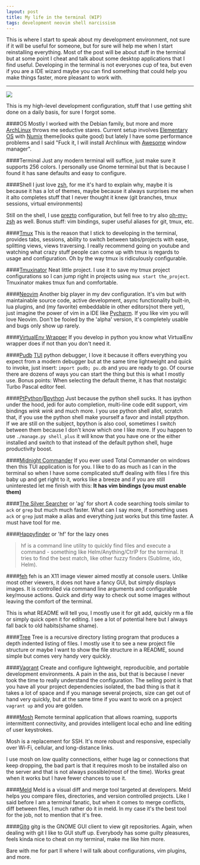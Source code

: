 ```yaml
---
layout: post
title: My life in the terminal (WIP)
tags: development neovim shell narcissism
---
```


This is where I start to speak about my development environment, not sure if it
will be useful for someone, but for sure will help me when I start reinstalling everything.
Most of the post will be about stuff in the terminal but at some point I cheat
and talk about some desktop applications that I find useful.
Developing in the terminal is not everyones cup of tea, but even if you are a
IDE wizard maybe you can find something that could help you make things
faster, more pleasant to work with.

---

<img src="http://i.imgur.com/hxeZDnh.jpg">

This is my high-level development configuration, stuff that I use getting shit
done on a daily basis, for sure I forgot some.

####OS
Mostly I worked with the Debian family, but more and more
[ArchLinux][arch-linux-link] throws me
seductive stares. Current setup involves [Elementary OS][elementary-link] with [Numix][numix-link]
theme(looks quite good) but lately I have some performance problems and I said "Fuck it, I
will install Archlinux with [Awesome][awesome-link] window manager".

####Terminal
Just any modern terminal will suffice, just make sure it supports 256 colors. I
personally use Gnome terminal but that is because I found it has sane defaults
and easy to configure.

####Shell
I just love [zsh][zsh-link], for me it's hard to explain why, maybe it is because it has a
lot of themes, maybe because it always surprises me when it alto completes stuff
that I never thought it knew (git branches, tmux sessions, virtual environments)

Still on the shell, I use [prezto][prezto-link] configuration, but fell free to try also
[oh-my-zsh][oh-my-zsh-link] as well.  Bonus stuff: vim bindings, super useful aliases for git,
tmux, etc.

####[Tmux][tmux-link]
This is the reason that I stick to developing in the terminal, provides tabs,
sessions, ability to switch between tabs/projects with ease, splitting views,
views traversing. I really recommend going on youtube and watching what crazy stuff
people can come up with tmux is regards to usage and configuration.
Oh by the way tmux is ridiculously configurable.

####[Tmuxinator][tmuxinator-link]
Neat little project. I use it to save my tmux project configurations so I can
jump right in projects using ``mux start the_project``.
Tmuxinator makes tmux fun and comfortable.

####[Neovim][neovim-link]
Another big player in my dev configuration. It's vim but with maintainable
source code, active development, async functionality built-in, lua plugins,
and (my favorite) embeddable in other editors(not there yet), just imagine the power of vim in a
IDE like [Pycharm][pycharm-link]. If you like vim you will love Neovim.
Don't be fooled by the 'alpha' version, it's completely usable and bugs only show
up rarely.

####[VirtualEnv Wrapper][virtualenv-link]
If you develop in python you know what VirtualEnv wrapper does if not than you
don't need it.

####[Pudb][pudb-link]
[TUI][tui-link] python debugger, I love it because it offers everything you expect from a
modern debugger but at the same time lightweight and quick to invoke,
just insert: ``import pudb; pu.db`` and you are ready to go. Of course there
are dozens of ways you can start the thing but this is what I mostly use.
Bonus points: When selecting the default theme, it has that nostalgic Turbo
Pascal editor feel.

####[PtPython][ptpython-link]/[Bpython][bpython-link]
Just because the python shell sucks. It has ipython under the hood, jedi for
auto completion, multi-line code edit support, vim bindings *wink wink* and much
more. I you use python shell allot, scratch that, if you use the python shell
make yourself a favor and install ptpython. If we are still on the subject,
bpython is also cool, sometimes I switch between them because I don't know
which one I like more. If you happen to use ``./manage.py shell_plus`` it will
know that you have one or the either installed and switch to that instead of the
default python shell, huge productivity boost.

####[Midnight Commander][mc-link]
If you ever used Total Commander on windows then this TUI application is for
you. I like to do as much as I can in the terminal so when I have some
complicated stuff dealing with files I fire this baby up and get right to it,
works like a breeze and if you are still uninterested let me finish with this:
**It has vim bindings (you must enable them)**

####[The Silver Searcher][ag-link] or 'ag' for short
A code searching tools similar to ``ack`` or ``grep`` but much much faster.
What can I say more, if something uses ``ack`` or ``grep`` just make a alias and
everything just works but this time faster. A must have tool for me.

####[Happyfinder][hf-link] or 'hf' for the lazy ones
> hf is a command line utility to quickly find files and execute a command -
> something like Helm/Anything/CtrlP for the terminal. It tries to find the best
> match, like other fuzzy finders (Sublime, ido, Helm).

####[feh][feh-link]
feh is an X11 image viewer aimed mostly at console users.
Unlike most other viewers, it does not have a fancy GUI, but simply displays
images. It is controlled via command line arguments and configurable key/mouse actions.
Quick and dirty way to check out some images without leaving the comfort of the
terminal.

This is what README will tell you, I mostly use it for git add, quickly rm a file
or simply quick open it for editing. I see a lot of potential here but I always
fall back to old habits(shame shame).

####[Tree][tree-link]
Tree is a recursive directory listing program that produces a depth indented
listing of files. I mostly use it to see a new project file structure or maybe I
want to show the file structure in a README, sound simple but comes very handy
very quickly.

####[Vagrant][vagrant-link]
Create and configure lightweight, reproducible, and portable development
environments.
A pain in the ass, but that is because I never took the time to really
understand the configuration. The selling point is that you have all your
project dependencies isolated, the bad thing is that it takes a lot of space and
if you manage several projects, size can get out of hand very quickly, but at
the same time if you want to work on a project ``vagrant up`` and you are
golden.

####[Mosh][mosh-link]
Remote terminal application that allows roaming, supports intermittent
connectivity, and provides intelligent local echo and line editing of user keystrokes.

Mosh is a replacement for SSH. It's more robust and responsive,
especially over Wi-Fi, cellular, and long-distance links.

I use mosh on low quality connections, either huge lag or connections that keep
dropping, the bad part is that it requires mosh to be installed also on the
server and that is not always possible(most of the time). Works great when it
works but I have fewer chances to use it.

####[Meld][meld-link]
Meld is a visual diff and merge tool targeted at developers.
Meld helps you compare files, directories, and version controlled projects.
Like I said before I am a terminal fanatic, but when it comes to merge
conflicts, diff between files, I much rather do it in meld. In my case it's the
best tool for the job, not to mention that it's free.

####[Gitg][gitg-link]
gitg is the GNOME GUI client to view git repositories.
Again, when dealing with git I like to GUI stuff up. Everybody has some guilty
pleasures, feels kinda nice to cheat on my terminal, make me like him more.

Bare with me for part II where I will talk about configurations, vim plugins,
and more.

[arch-linux-link]: https://www.archlinux.org/
[elementary-link]: https://elementary.io/
[numix-link]: https://numixproject.org/
[awesome-link]: http://awesome.naquadah.org/
[zsh-link]: http://www.zsh.org/
[prezto-link]: https://github.com/sorin-ionescu/prezto
[oh-my-zsh-link]: https://github.com/robbyrussell/oh-my-zsh
[tmux-link]: https://tmux.github.io/
[tmuxinator-link]: https://github.com/tmuxinator/tmuxinator
[neovim-link]: https://neovim.io/
[pycharm-link]: https://www.jetbrains.com/pycharm/
[virtualenv-link]: http://virtualenvwrapper.readthedocs.org/en/latest/install.html
[pudb-link]: https://pypi.python.org/pypi/pudb
[tui-link]: https://en.wikipedia.org/wiki/Text-based_user_interface
[ptpython-link]: https://github.com/jonathanslenders/ptpython/
[bpython-link]: http://bpython-interpreter.org/
[mc-link]: http://www.midnight-commander.org/
[ag-link]: https://github.com/ggreer/the_silver_searcher
[hf-link]: https://github.com/hugows/hf
[feh-link]: https://feh.finalrewind.org/
[tree-link]: http://linux.die.net/man/1/tree
[vagrant-link]: https://www.vagrantup.com/
[mosh-link]: https://mosh.mit.edu/
[meld-link]: http://meldmerge.org/
[gitg-link]: https://wiki.gnome.org/Apps/Gitg/
